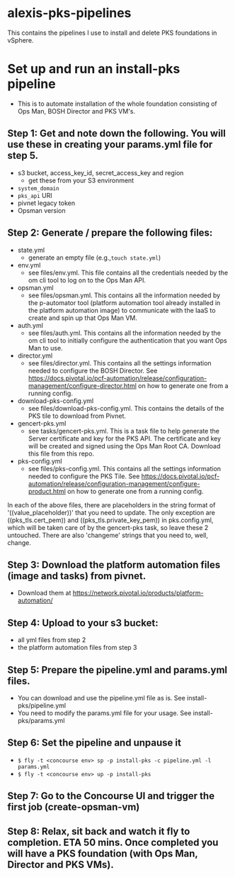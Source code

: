 # alexis-pks-pipelines
This contains the pipelines I use to install and delete PKS foundations in vSphere.



<h1>Set up and run an install-pks pipeline</h1>

- This is to automate installation of the whole foundation consisting of Ops Man, BOSH Director and PKS VM's.


<h2>Step 1: Get and note down the following.  You will use these in creating your params.yml file for step 5.</h2>

- s3 bucket, access_key_id, secret_access_key and region
	- get these from your S3 environment
- `system_domain`
- `pks_api` URI
- pivnet legacy token
- Opsman version

<h2>Step 2: Generate / prepare the following files:</h2>

- state.yml
    - generate an empty file (e.g.,`touch state.yml`)
- env.yml
    - see files/env.yml.  This file contains all the credentials needed by the om cli tool to log on to the Ops Man API.
- opsman.yml
    - see files/opsman.yml.  This contains all the information needed by the p-automator tool (platform automation tool already installed in the platform automation image) to communicate with the IaaS to create and spin up that Ops Man VM.
- auth.yml
    - see files/auth.yml.  This contains all the information needed by the om cli tool to initially configure the authentication that you want Ops Man to use.
- director.yml
    - see files/director.yml.  This contains all the settings information needed to configure the BOSH Director.  See https://docs.pivotal.io/pcf-automation/release/configuration-management/configure-director.html on how to generate one from a running config.
- download-pks-config.yml
    - see files/download-pks-config.yml.  This contains the details of the PKS tile to download from Pivnet.
- gencert-pks.yml
    - see tasks/gencert-pks.yml.  This is a task file to help generate the Server certificate and key for the PKS API.  The certificate and key will be created and signed using the Ops Man Root CA.  Download this file from this repo.
- pks-config.yml
    - see files/pks-config.yml.  This contains all the settings information needed to configure the PKS Tile.  See https://docs.pivotal.io/pcf-automation/release/configuration-management/configure-product.html on how to generate one from a running config.

In each of the above files, there are placeholders in the string format of '((value_placeholder))' that you need to update.  The only exception are ((pks_tls.cert_pem)) and ((pks_tls.private_key_pem)) in pks.config.yml, which will be taken care of by the gencert-pks task, so leave these 2 untouched.  There are also 'changeme' strings that you need to, well, change.


<h2>Step 3: Download the platform automation files (image and tasks) from pivnet.</h2>

- Download them at https://network.pivotal.io/products/platform-automation/


<h2>Step 4: Upload to your s3 bucket: </h2>

- all yml files from step 2
- the platform automation files from step 3


<h2>Step 5: Prepare the pipeline.yml and params.yml files.</h2>

- You can download and use the pipeline.yml file as is.  See install-pks/pipeline.yml
- You need to modify the params.yml file for your usage.  See install-pks/params.yml


<h2>Step 6: Set the pipeline and unpause it</h2>

- `$ fly -t <concourse env> sp -p install-pks -c pipeline.yml -l params.yml`
- `$ fly -t <concourse env> up -p install-pks`


<h2>Step 7: Go to the Concourse UI and trigger the first job (create-opsman-vm)</h2>


<h2>Step 8: Relax, sit back and watch it fly to completion.  ETA 50 mins.  Once completed you will have a PKS foundation (with Ops Man, Director and PKS VMs).</h2>
